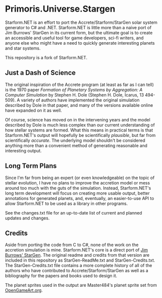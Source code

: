 # Primoris.Universe.Stargen
Starform.NET is an effort to port the Accrete/Starform/StarGen solar system generator to C# and .NET. Starform.NET is little more than a naive port of Jim Burrows' StarGen in its current form, but the ultimate goal is to create an accessible and useful tool for game developers, sci-fi writers, and anyone else who might have a need to quickly generate interesting planets and star systems.

This repository is a fork of Starform.NET.

## Just a Dash of Science
The original inspiration of the Accrete program (at least as far as I can tell) is the 1970 paper *Formation of Planetary Systems by Aggregation: A Computer Simulation* by Stephen H. Dole (Stephen H. Dole, Icarus, 13 494-509). A variety of authors have implemented the original simulation described by Dole in that paper, and many of the versions available online have expanded on it as well. 

Of course, science has moved on in the intervening years and the model described by Dole is much less complex than our current understanding of how stellar systems are formed. What this means in practical terms is that Starform.NET's output will hopefully be scientifically *plausible*, but far from scientifically *accurate*. The underlying model shouldn't be considered anything more than a convenient method of generating reasonable and interesting output.

## Long Term Plans
Since I'm far from being an expert (or even knowledgeable) on the topic of stellar evolution, I have no plans to improve the accretion model or mess around too much with the guts of the simulation. Instead, Starform.NET's long term development will focus on creating more usable output, better annotations for generated planets, and, eventually, an easier-to-use API to allow Starform.NET to be used as a library in other programs.

See the changes.txt file for an up-to-date list of current and planned updates and changes.

## Credits
Aside from porting the code from C to C#, none of the work on the accretion simulation is mine. Starform.NET's core is a direct port of [Jim Burrows' StarGen](http://www.eldacur.com/~brons/NerdCorner/StarGen/StarGen.html). The original readme and credits from that version are included in this repository as StarGen-ReadMe.txt and StarGen-Credits.txt. The StarGen-Credits.txt file contains a more complete history of all of the authors who have contributed to Accrete/Starform/StarGen as well as a bibliography for the papers and books used to design it.

The planet sprites used in the output are Master484's planet sprite set from [OpenGameArt.org](http://opengameart.org/content/pixel-planets).
